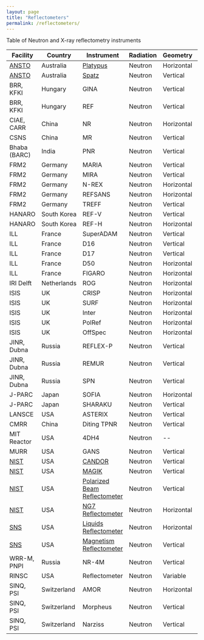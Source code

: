 ```yaml
---
layout: page
title: "Reflectometers"
permalink: /reflectometers/
---
```


Table of Neutron and X-ray reflectometry instruments

| Facility | Country | Instrument | Radiation | Geometry | Polarisation | ToF |
| --- | --- | --- | --- | --- | --- | --- | 
| [ANSTO](https://www.ansto.gov.au/user-access/instruments/neutron-scattering-instruments) | Australia | [Platypus](https://www.ansto.gov.au/user-access/instruments/neutron-scattering-instruments/platypus-neutron-reflectometer) | Neutron | Horizontal | Yes | Yes |
| [ANSTO](https://www.ansto.gov.au/user-access/instruments/neutron-scattering-instruments) | Australia | [Spatz](https://www.ansto.gov.au/user-access/instruments/neutron-scattering-instruments/spatz-neutron-reflectometer) | Neutron | Vertical | Yes | Yes |
| BRR, KFKI | Hungary | GINA | Neutron | Vertical | Yes | No |
| BRR, KFKI | Hungary | REF | Neutron | Vertical | Yes | No |
| CIAE, CARR | China | NR | Neutron | Horizontal | No | No |
| CSNS | China | MR | Neutron | Vertical | Yes | Yes | 
| Bhaba (BARC) | India | PNR | Neutron | Vertical | Yes | No | 
| FRM2 | Germany | MARIA | Neutron | Vertical | Yes | No |
| FRM2 | Germany | MIRA | Neutron | Vertical | Yes | No | 
| FRM2 | Germany | N-REX | Neutron | Horizontal | Yes | No | 
| FRM2 | Germany | REFSANS | Neutron | Horizontal | Yes | Yes | 
| FRM2 | Germany | TREFF | Neutron | Vertical | Yes | No |
| HANARO | South Korea | REF-V | Neutron | Vertical | No | No | 
| HANARO | South Korea | REF-H | Neutron | Horizontal | No | No | 
| ILL | France | SuperADAM | Neutron | Vertical | Yes | No | 
| ILL | France | D16 | Neutron | Vertical | No | No | 
| ILL | France | D17 | Neutron | Vertical | Yes | Yes | 
| ILL | France | D50 | Neutron | Horizontal | No | No | 
| ILL | France | FIGARO | Neutron | Horizontal | No | Yes | 
| IRI Delft | Netherlands | ROG | Neutron | Horizontal | Yes | Yes | 
| ISIS | UK | CRISP | Neutron | Horizontal | Yes | Yes |
| ISIS | UK | SURF | Neutron | Horizontal | No | Yes | 
| ISIS | UK | Inter | Neutron | Horizontal | No | Yes |
| ISIS | UK | PolRef | Neutron | Horizontal | Yes | Yes |
| ISIS | UK | OffSpec | Neutron | Horizontal | Yes | Yes |
| JINR, Dubna | Russia | REFLEX-P | Neutron | Vertical | Yes | Yes |
| JINR, Dubna | Russia | REMUR | Neutron | Vertical | Yes | Yes |
| JINR, Dubna | Russia | SPN | Neutron | Vertical | Yes | Yes |
| J-PARC | Japan | SOFIA | Neutron | Horizontal | No | Yes | 
| J-PARC | Japan | SHARAKU | Neutron | Vertical | Yes | Yes |
| LANSCE | USA | ASTERIX | Neutron | Vertical | Yes | Yes |
| CMRR | China | Diting TPNR | Neutron | Vertical | Yes | Yes |
| MIT Reactor | USA | 4DH4 | Neutron | -- | No | Yes | 
| MURR | USA | GANS | Neutron | Vertical | Yes | No | 
| [NIST](https://www.nist.gov/ncnr/neutron-instruments/reflectometry) | USA | [CANDOR](https://www.nist.gov/ncnr/chrns-candor-white-beam-reflectometer) | Neutron | Vertical | No | No | 
| [NIST](https://www.nist.gov/ncnr/neutron-instruments/reflectometry) | USA | [MAGIK](https://www.nist.gov/ncnr/magik-reflectometer) | Neutron | Vertical | No | No | 
| [NIST](https://www.nist.gov/ncnr/neutron-instruments/reflectometry) | USA | [Polarized Beam Reflectometer](https://www.nist.gov/ncnr/polarized-beam-reflectometer) | Neutron | Vertical | Yes | No | 
| [NIST](https://www.nist.gov/ncnr/neutron-instruments/reflectometry) | USA | [NG7 Reflectometer](https://www.nist.gov/ncnr/ng7-horizontal-neutron-reflectometer) | Neutron | Horizontal | No | No | 
| [SNS](https://neutrons.ornl.gov/) | USA | [Liquids Reflectometer](https://neutrons.ornl.gov/lr) | Neutron | Horizontal | No | Yes | 
| [SNS](https://neutrons.ornl.gov/) | USA | [Magnetism Reflectometer](https://neutrons.ornl.gov/mr) | Neutron | Vertical | Yes | Yes | 
| WRR-M, PNPI | Russia | NR-4M | Neutron | Vertical | Yes | Yes |
| RINSC | USA | Reflectometer | Neutron | Variable | No | Yes |
| SINQ, PSI | Switzerland | AMOR | Neutron | Horizontal | Yes | Yes |
| SINQ, PSI | Switzerland | Morpheus | Neutron | Vertical | Yes | No |
| SINQ, PSI | Switzerland | Narziss | Neutron | Vertical | Yes | No |
